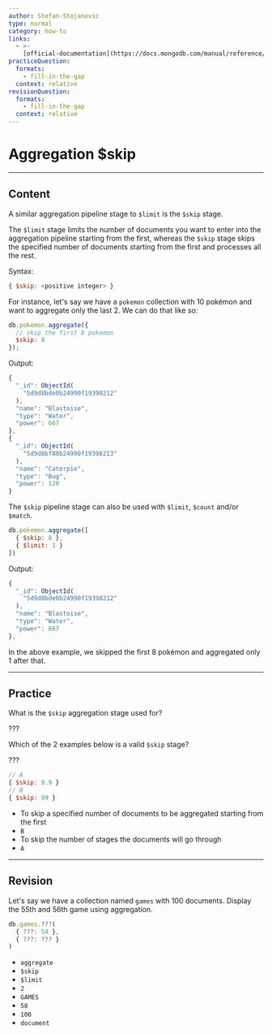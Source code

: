 ```yaml
---
author: Stefan-Stojanovic
type: normal
category: how-to
links:
  - >-
    [official-documentation](https://docs.mongodb.com/manual/reference/operator/aggregation/skip/){documentation}
practiceQuestion:
  formats:
    - fill-in-the-gap
  context: relative
revisionQuestion:
  formats:
    - fill-in-the-gap
  context: relative
---
```


# Aggregation $skip


---

## Content

A similar aggregation pipeline stage to `$limit` is the `$skip` stage.

The `$limit` stage limits the number of documents you want to enter into the aggregation pipeline starting from the first, whereas the `$skip` stage skips the specified number of documents starting from the first and processes all the rest.

Syntax:

```javascript
{ $skip: <positive integer> }
```

For instance, let's say we have a `pokemon` collection with 10 pokémon and want to aggregate only the last 2. We can do that like so:

```javascript
db.pokemon.aggregate({
  // skip the first 8 pokemon
  $skip: 8 
});
```

Output:

```javascript
{
  "_id": ObjectId(
    "5d9d8bde0b24990f19398212"
  ),
  "name": "Blastoise",
  "type": "Water",
  "power": 667
},
{
  "_id": ObjectId(
    "5d9d8bf80b24990f19398213"
  ),
  "name": "Caterpie",
  "type": "Bug",
  "power": 120
}
```

The `$skip` pipeline stage can also be used with `$limit`, `$count` and/or `$match`.

```javascript
db.pokemon.aggregate([
  { $skip: 8 },
  { $limit: 1 }
])
```

Output:

```javascript
{
  "_id": ObjectId(
    "5d9d8bde0b24990f19398212"
  ),
  "name": "Blastoise",
  "type": "Water",
  "power": 667
},
```

In the above example, we skipped the first 8 pokémon and aggregated only 1 after that.


---

## Practice

What is the `$skip` aggregation stage used for?

???

Which of the 2 examples below is a valid `$skip` stage?

???

```js
// A
{ $skip: 9.9 }
// B
{ $skip: 99 }
```

- To skip a specified number of documents to be aggregated starting from the first
- `B`
- To skip the number of stages the documents will go through
- `A`


---

## Revision

Let's say we have a collection named `games` with 100 documents. Display the 55th and 56th game using aggregation.

```javascript
db.games.???(
  { ???: 54 },
  { ???: ??? }
)
```

- `aggregate`
- `$skip`
- `$limit`
- `2`
- `GAMES`
- `58`
- `100`
- `document`
